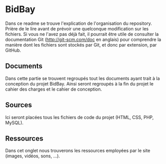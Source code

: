 # BidBay

Dans ce readme se trouve l'explication de l'organisation du repository. Prière de le lire avant de prévoir une quelconque modification sur les fichiers. Si vous ne l'avez pas déjà fait, il pourrait être utile de consulter la documentation Git (http://git-scm.com/doc en anglais) pour comprendre la manière dont les fichiers sont stockés par Git, et donc par extension, par GitHub.

## Documents

Dans cette partie se trouvent regroupés tout les documents ayant trait à la conception du projet BidBay. Ainsi seront regroupés à la fin du projet le cahier des charges et le cahier de conception.

## Sources

Ici seront placées tous les fichiers de code du projet (HTML, CSS, PHP, MySQL).

## Ressources

Dans cet onglet nous trouverons les ressources employées par le site (images, vidéos, sons, ...).
